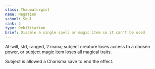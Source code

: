 ```yaml
---
class: Thaumaturgist
name: Negation
school: Soul
rank: 2
type: Debilitation
brief: Disable a single spell or magic item so it can't be used
---
```


At-will, std, ranged, 2 mana; subject creature loses access to a chosen power, or subject magic item loses all magical traits.

Subject is allowed a Charisma save to end the effect.